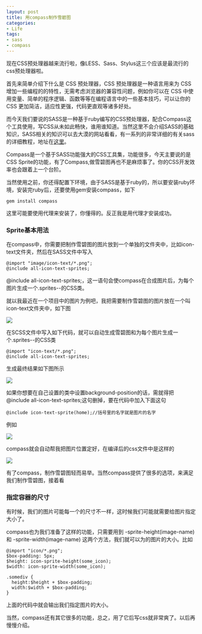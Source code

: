 ```yaml
---
layout: post
title: 用compass制作雪碧图
categories:
- Life
tags:
- sass
- compass
---
```


现在CSS预处理器越来流行啦，像LESS、Sass、Stylus这三个应该是最流行的css预处理器啦。

首先来简单介绍下什么是 CSS 预处理器，CSS 预处理器是一种语言用来为 CSS 增加一些编程的的特性，无需考虑浏览器的兼容性问题，例如你可以在 CSS 中使用变量、简单的程序逻辑、函数等等在编程语言中的一些基本技巧，可以让你的 CSS 更加简洁，适应性更强，代码更直观等诸多好处。

而今天我们要说的SASS是一种基于ruby编写的CSS预处理器，配合Compass这个工具使用，写CSS从未如此畅快，谁用谁知道。当然这里不会介绍SASS的基础知识，SASS相关的知识可以去大漠的网站看看，有一系列的非常详细的有关sass的详细教程，地址在[这里](http://www.w3cplus.com/sassguide/syntax.html)。

Compass是一个基于SASS功能强大的CSS工具集，功能很多，今天主要说的是CSS Sprite的功能，有了Compass,做雪碧图再也不是麻烦事了。你的CSS开发效率也会跟着上一个台阶。

当然使用之前，你还得配置下环境，由于SASS是基于ruby的，所以要安装ruby环境，安装完ruby后，还要使用gem安装compass，如下

    gem install compass

这里可能要使用代理来安装了，你懂得的。反正我是用代理才安装成功。

### Sprite基本用法 ###

在compass中，你需要把制作雪碧图的图片放到一个单独的文件夹中，比如icon-text文件夹，然后在SASS文件中写入

    @import "image/icon-text/*.png";
	@include all-icon-text-sprites;

@include all-icon-text-sprites;，这一语句会使compass在合成图片后，为每个图片生成一个.sprites--的CSS类。

就以我最近在一个项目中的图片为例吧，我把需要制作雪碧图的图片放在一个叫icon-text文件夹中，如下图

![](http://pic.yupoo.com/reicky_v/D867099W/medium.jpg)

在SCSS文件中写入如下代码，就可以自动生成雪碧图和为每个图片生成一个.sprites--的CSS类

    @import "icon-text/*.png";
	@include all-icon-text-sprites;

生成最终结果如下图所示

![](http://pic.yupoo.com/reicky_v/D8693CMy/YeLjD.jpg)

如果你想要在自己设置的类中设置background-position的话，需就得把@include all-icon-text-sprites;这句删掉，要在代码中加入下面这句

    @include icon-text-sprite(home);//括号里的名字就是图片的名字

例如

![](http://pic.yupoo.com/reicky_v/D86bcuD1/aDx8E.jpg)

compass就会自动帮我把图片位置定好，在编译后的css文件中是这样的

![](http://pic.yupoo.com/reicky_v/D86bTtuJ/medium.jpg)

有了compass，制作雪碧图轻而易举。当然compass提供了很多的选项，来满足我们制作雪碧图，接着看

### 指定容器的尺寸 ###

有时候，我们的图片可能每一个的尺寸不一样，这时候我们可能就需要给图片指定大小了。

compass也为我们准备了这样的功能，只需要用到 <map>-sprite-height(image-name) 和 <map>-sprite-width(image-name) 这两个方法，我们就可以为的图片的大小。比如

    @import "icon/*.png";
	$box-padding: 5px;
	$height: icon-sprite-height(some_icon);
	$width: icon-sprite-width(some_icon);
	
	.somediv {
	  height:$height + $box-padding;
	  width:$width + $box-padding;
	}

上面的代码中就会输出我们指定图片的大小。

当然，compass还有其它很多的功能，总之，用了它后写css就非常爽了。以后再慢慢介绍。

    

    







    